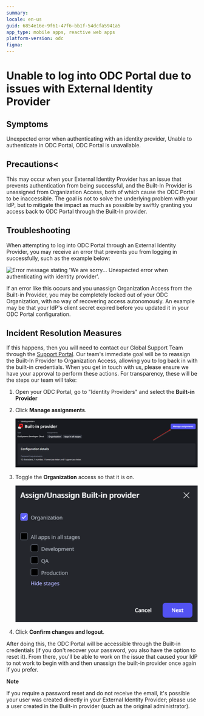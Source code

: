 ```yaml
---
summary: 
locale: en-us
guid: 6854e16e-9f61-47f6-bb1f-54dcfa5941a5
app_type: mobile apps, reactive web apps
platform-version: odc
figma:
---
```


# Unable to log into ODC Portal due to issues with External Identity Provider

## Symptoms

Unexpected error when authenticating with an identity provider, Unable to authenticate in ODC Portal, ODC Portal is unavailable.

## Precautions<

This may occur when your External Identity Provider has an issue that prevents authentication from being successful, and the Built-In Provider is unassigned from Organization Access, both of which cause the ODC Portal to be inaccessible. The goal is not to solve the underlying problem with your IdP, but to mitigate the impact as much as possible by swiftly granting you access back to ODC Portal through the Built-In provider.

## Troubleshooting

When attempting to log into ODC Portal through an External Identity Provider, you may receive an error that prevents you from logging in successfully, such as the example below:

![Error message stating 'We are sorry... Unexpected error when authenticating with identity provider'.](images/im-image-ck-72937555-9263-4d03-b283-79df40bfad6d.png "Authentication Error Message")

If an error like this occurs and you unassign Organization Access from the Built-in Provider, you may be completely locked out of your ODC Organization, with no way of recovering access autonomously. An example may be that your IdP's client secret expired before you updated it in your ODC Portal configuration.

## Incident Resolution Measures

If this happens, then you will need to contact our Global Support Team through the <a href="https://success.outsystems.com/support/home/">Support Portal</a>. Our team's immediate goal will be to reassign the Built-In Provider to Organization Access, allowing you to log back in with the built-in credentials. When you get in touch with us, please ensure we have your approval to perform these actions. For transparency, these will be the steps our team will take:

1. Open your ODC Portal, go to "Identity Providers" and select the **Built-in Provider**
1. Click **Manage assignments**.

    ![Screenshot showing the 'Manage assignments' button in the Built-in provider section of the ODC Portal.](images/img-2854-portal.png "Manage Assignments Button")

1. Toggle the **Organization** access so that it is on.

    ![Screenshot of the 'Assign/Unassign Built-in provider' dialog with 'Organization' selected.](images/img-2854-org.png "Assign/Unassign Built-in Provider Dialog")

1. Click **Confirm changes and logout**.

After doing this, the ODC Portal will be accessible through the Built-in credentials (if you don't recover your password, you also have the option to reset it). From there, you'll be able to work on the issue that caused your IdP to not work to begin with and then unassign the built-in provider once again if you prefer.

**Note**

If you require a password reset and do not receive the email, it's possible your user was created directly in your External Identity Provider; please use a user created in the Built-in provider (such as the original administrator).
